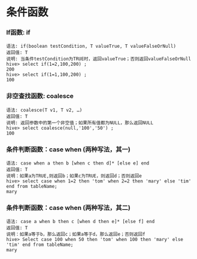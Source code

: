 # 条件函数
### If函数: if
```hql
语法: if(boolean testCondition, T valueTrue, T valueFalseOrNull)
返回值: T
说明: 当条件testCondition为TRUE时，返回valueTrue；否则返回valueFalseOrNull
hive> select if(1=2,100,200) ;
200
hive> select if(1=1,100,200) ;
100
```
### 非空查找函数: coalesce
```hql
语法: coalesce(T v1, T v2, …)
返回值: T
说明: 返回参数中的第一个非空值；如果所有值都为NULL，那么返回NULL
hive> select coalesce(null,'100','50') ;
100
```
### 条件判断函数：case when (两种写法，其一)
```hql
语法: case when a then b [when c then d]* [else e] end
返回值: T
说明：如果a为TRUE,则返回b；如果c为TRUE，则返回d；否则返回e
hive> select case when 1=2 then 'tom' when 2=2 then 'mary' else 'tim' end from tableName;
mary
```
### 条件判断函数：case when (两种写法，其二)
```hql
语法: case a when b then c [when d then e]* [else f] end
返回值: T
说明：如果a等于b，那么返回c；如果a等于d，那么返回e；否则返回f
hive> Select case 100 when 50 then 'tom' when 100 then 'mary' else 'tim' end from tableName;
mary
```